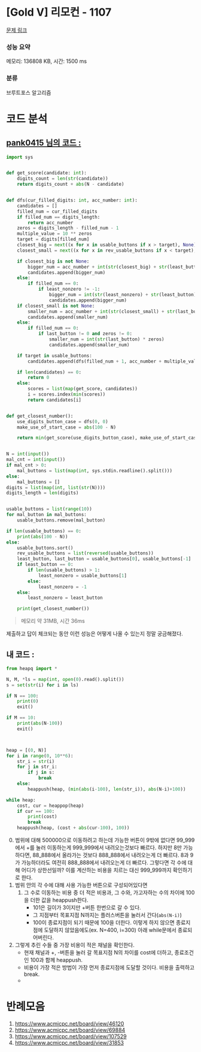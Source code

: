# [Gold V] 리모컨 - 1107 

[문제 링크](https://www.acmicpc.net/problem/1107) 

### 성능 요약

메모리: 136808 KB, 시간: 1500 ms

### 분류

브루트포스 알고리즘

# 코드 분석
## [pank0415 님의 코드 :](https://www.acmicpc.net/source/54756862)
```python
import sys


def get_score(candidate: int):
    digits_count = len(str(candidate))
    return digits_count + abs(N - candidate)


def dfs(cur_filled_digits: int, acc_number: int):
    candidates = []
    filled_num = cur_filled_digits
    if filled_num == digits_length:
        return acc_number
    zeros = digits_length - filled_num - 1
    multiple_value = 10 ** zeros
    target = digits[filled_num]
    closest_big = next((x for x in usable_buttons if x > target), None)
    closest_small = next((x for x in rev_usable_buttons if x < target), None)

    if closest_big is not None:
        bigger_num = acc_number + int(str(closest_big) + str(least_button) * zeros)
        candidates.append(bigger_num)
    else:
        if filled_num == 0:
            if least_nonzero != -1:
                bigger_num = int(str(least_nonzero) + str(least_button) * (zeros + 1))
                candidates.append(bigger_num)
    if closest_small is not None:
        smaller_num = acc_number + int(str(closest_small) + str(last_button) * zeros)
        candidates.append(smaller_num)
    else:
        if filled_num == 0:
            if last_button != 0 and zeros != 0:
                smaller_num = int(str(last_button) * zeros)
                candidates.append(smaller_num)

    if target in usable_buttons:
        candidates.append(dfs(filled_num + 1, acc_number + multiple_value * target))

    if len(candidates) == 0:
        return 0
    else:
        scores = list(map(get_score, candidates))
        i = scores.index(min(scores))
        return candidates[i]


def get_closest_number():
    use_digits_button_case = dfs(0, 0)
    make_use_of_start_case = abs(100 - N)

    return min(get_score(use_digits_button_case), make_use_of_start_case)


N = int(input())
mal_cnt = int(input())
if mal_cnt > 0:
    mal_buttons = list(map(int, sys.stdin.readline().split()))
else:
    mal_buttons = []
digits = list(map(int, list(str(N))))
digits_length = len(digits)


usable_buttons = list(range(10))
for mal_button in mal_buttons:
    usable_buttons.remove(mal_button)

if len(usable_buttons) == 0:
    print(abs(100 - N))
else:
    usable_buttons.sort()
    rev_usable_buttons = list(reversed(usable_buttons))
    least_button, last_button = usable_buttons[0], usable_buttons[-1]
    if least_button == 0:
        if len(usable_buttons) > 1:
            least_nonzero = usable_buttons[1]
        else:
            least_nonzero = -1
    else:
        least_nonzero = least_button

    print(get_closest_number())
```
> 메모리 약 31MB, 시간 36ms

제출하고 답이 체크되는 동안 이런 성능은 어떻게 나올 수 있는지 정말 궁금해졌다.

## 내 코드 :
```python
from heapq import *

N, M, *ls = map(int, open(0).read().split())
s = set(str(i) for i in ls)

if N == 100:
    print(0)
    exit()

if M == 10:
    print(abs(N-100))
    exit()



heap = [(0, N)]
for i in range(0, 10**6):
    str_i = str(i)
    for j in str_i:
        if j in s:
            break
    else:
        heappush(heap, (min(abs(i-100), len(str_i)), abs(N-i)+100))

while heap:
    cost, cur = heappop(heap)
    if cur == 100:
        print(cost)
        break
    heappush(heap, (cost + abs(cur-100), 100))
```
0. 범위에 대해
500000으로 이동하려고 하는데 가능한 버튼이 9밖에 없다면 99_999에서 +를 눌러 이동하는게 999_999에서 내려오는것보다 빠르다. 하지만 8만 가능하다면, 88_888에서 올라가는 것보다 888_888에서 내려오는게 더 빠르다. 8과 9가 가능하더라도 여전히 888_888에서 내려오는게 더 빠르다. 그렇다면 각 수에 대해 어디가 상한선일까? 이를 계산하는 비용을 치르는 대신 999_999까지 확인하기로 한다.
1. 범위 안의 각 수에 대해 사용 가능한 버튼으로 구성되어있다면
    1. 그 수로 이동하는 비용 중 더 적은 비용과, 그 수와, 가고자하는 수의 차이에 100을 더한 값을 heappush한다.
        - 101은 길이가 3이지만 +버튼 한번으로 갈 수 있다.
        - 그 지점부터 목표지점 N까지는 플러스버튼을 눌러서 간다(`abs(N-i)`)
        - 100이 종료지점이 되기 때문에 100을 더한다. 이렇게 하지 않으면 종료지점에 도달하지 않았음에도(ex. N=400, i=300) 아래 while문에서 종료되어버린다.
2. 그렇게 추린 수들 중 가장 비용이 적은 채널을 확인한다.
    - 현재 채널과 +, -버튼을 눌러 갈 목표지점 N의 차이를 cost에 더하고, 종료조건인 100과 함께 heappush.
    - 비용이 가장 적은 방법이 가장 먼저 종료지점에 도달할 것이다. 비용을 출력하고 break.
    - 


# 반례모음
1. https://www.acmicpc.net/board/view/46120
2. https://www.acmicpc.net/board/view/69884
3. https://www.acmicpc.net/board/view/107529
4. https://www.acmicpc.net/board/view/31853
